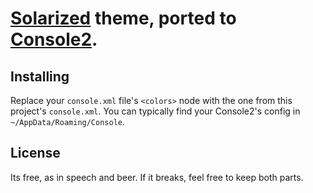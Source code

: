 # [Solarized](http://ethanschoonover.com/solarized) theme, ported to [Console2](http://sourceforge.net/projects/console/).

## Installing

Replace your `console.xml` file's `<colors>` node with the one from this project's `console.xml`. You can typically find your Console2's config in `~/AppData/Roaming/Console`.

## License

Its free, as in speech and beer. If it breaks, feel free to keep both parts.
